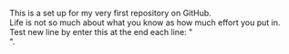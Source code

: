 This is a set up for my very first repository on GitHub.  
Life is not so much about what you know as how much effort you put in. <br />
Test new line by enter this at the end each line: "  <br />". <br />
